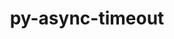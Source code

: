 ---
title: "py-async-timeout"
layout: cache
categories: [package, develop]
meta: {"compilers": ["none"], "num_specs": 6, "num_specs_by_stack": {"radiuss": 6, "root": 6}, "oss": ["ubuntu18.04"], "platforms": ["linux"], "stacks": ["radiuss", "root"], "targets": ["x86_64_v3"], "versions": ["4.0.3"]}
spec_details: [{"compiler": "none", "hash": "gjudkpuvs6s42gictmsnsecsz665ony3", "os": "ubuntu18.04", "platform": "linux", "size": "-", "stacks": ["radiuss", "root"], "target": "x86_64_v3", "variants": ["build_system=python_pip"], "versions": ["4.0.3"]}, {"compiler": "none", "hash": "mpjzt2ygqvc2sprq5kfcbz6yuaqyomeg", "os": "ubuntu18.04", "platform": "linux", "size": "-", "stacks": ["radiuss", "root"], "target": "x86_64_v3", "variants": ["build_system=python_pip"], "versions": ["4.0.3"]}, {"compiler": "none", "hash": "tneonzpjl7t7zx3nshnq3je7teosc2av", "os": "ubuntu18.04", "platform": "linux", "size": "-", "stacks": ["radiuss", "root"], "target": "x86_64_v3", "variants": ["build_system=python_pip"], "versions": ["4.0.3"]}, {"compiler": "none", "hash": "uhjxry3ebjfadq7yzi4pwfo7zhnqzvtb", "os": "ubuntu18.04", "platform": "linux", "size": "-", "stacks": ["radiuss", "root"], "target": "x86_64_v3", "variants": ["build_system=python_pip"], "versions": ["4.0.3"]}, {"compiler": "none", "hash": "wl53vyl7foxnt5w3vwehhtmh3t2lscjh", "os": "ubuntu18.04", "platform": "linux", "size": "-", "stacks": ["radiuss", "root"], "target": "x86_64_v3", "variants": ["build_system=python_pip"], "versions": ["4.0.3"]}, {"compiler": "none", "hash": "wwykoeaqdvopj4fjxu5z6v7ijmsg4se2", "os": "ubuntu18.04", "platform": "linux", "size": "-", "stacks": ["radiuss", "root"], "target": "x86_64_v3", "variants": ["build_system=python_pip"], "versions": ["4.0.3"]}]
---